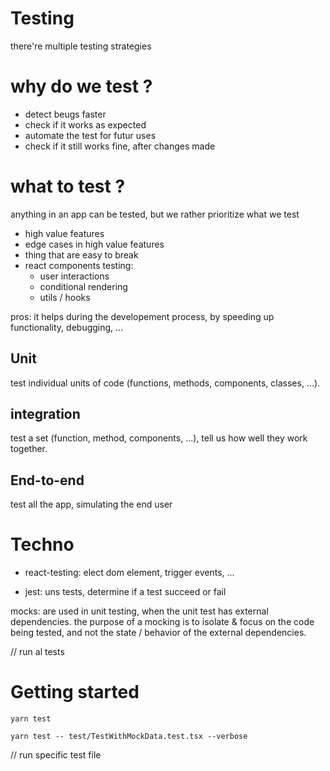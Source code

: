 # Testing

there're multiple testing strategies

# why do we test ?

- detect beugs faster
- check if it works as expected
- automate the test for futur uses
- check if it still works fine, after changes made

# what to test ?

anything in an app can be tested, but we rather prioritize what we test

- high value features
- edge cases in high value features
- thing that are easy to break
- react components testing:
  - user interactions
  - conditional rendering
  - utils / hooks

pros:
it helps during the developement process, by speeding up functionality, debugging, ...

## Unit

test individual units of code (functions, methods, components, classes, ...).

## integration

test a set (function, method, components, ...), tell us how well they work together.

## End-to-end

test all the app, simulating the end user

# Techno

- react-testing: elect dom element, trigger events, ...

- jest: uns tests, determine if a test succeed or fail

mocks:
are used in unit testing, when the unit test has external dependencies.
the purpose of a mocking is to isolate & focus on the code being tested, and not the state / behavior of the external dependencies.

// run al tests

# Getting started

```
yarn test
```

```
yarn test -- test/TestWithMockData.test.tsx --verbose
```

// run specific test file
